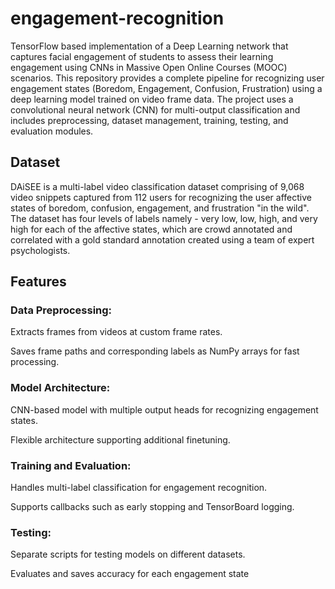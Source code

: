 # engagement-recognition
TensorFlow based implementation of a Deep Learning network that captures facial engagement of students to assess their learning engagement using CNNs in
Massive Open Online Courses (MOOC) scenarios. 
This repository provides a complete pipeline for recognizing user engagement states (Boredom, Engagement, Confusion, Frustration) using a deep learning model trained on video frame data. The project uses a convolutional neural network (CNN) for multi-output classification and includes preprocessing, dataset management, training, testing, and evaluation modules.

## Dataset
DAiSEE is a multi-label video classification dataset comprising of 9,068 video snippets captured from 112 users for recognizing the user affective states of boredom, confusion, engagement, and frustration "in the wild". The dataset has four levels of labels namely - very low, low, high, and very high for each of the affective states, which are crowd annotated and correlated with a gold standard annotation created using a team of expert psychologists.

## Features
### Data Preprocessing:

Extracts frames from videos at custom frame rates.

Saves frame paths and corresponding labels as NumPy arrays for fast processing.

### Model Architecture:

CNN-based model with multiple output heads for recognizing engagement states.

Flexible architecture supporting additional finetuning.

### Training and Evaluation:

Handles multi-label classification for engagement recognition.

Supports callbacks such as early stopping and TensorBoard logging.

### Testing:

Separate scripts for testing models on different datasets.

Evaluates and saves accuracy for each engagement state

